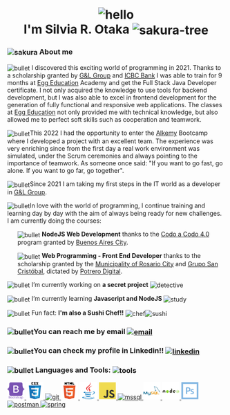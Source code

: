 
<h1 align="center"><img align="center" src="https://cdn-icons-png.flaticon.com/512/5229/5229473.png" alt="hello" height="120" width="120" /> <br> I'm Silvia R. Otaka <img align="center" src="https://cdn-icons-png.flaticon.com/512/6977/6977566.png" alt="sakura-tree" height="40" width="40" /></h1>
<h3><img align="center" src="https://cdn-icons-png.flaticon.com/512/1762/1762755.png" alt="sakura" height="40" width="40"/> About me </h3>
<p>
<img align="center" src="https://cdn-icons.flaticon.com/png/512/556/premium/556690.png?token=exp=1652963406~hmac=cdff54a9fdd7d76e182cfaa557472bc3" alt="bullet" height="20" width="20"/> I discovered this exciting world of programming in 2021. Thanks to a scholarship granted by <a href="https://www.gylgroup.com/" target="blank">G&L Group</a> and  <a href="https://www.icbc.com.ar/personas/" target="blank">ICBC Bank</a> I was able to train for 9 months at <a href="https://eggeducacion.com/es-AR/" target="blank">Egg Education</a> Academy and get the Full Stack Java Developer certificate. I not only acquired the knowledge to use tools for backend development, but I was also able to excel in frontend development for the generation of fully functional and responsive web applications. The classes at <a href="https://eggeducacion.com/es-AR/" target="blank">Egg Education</a> not only provided me with technical knowledge, but also allowed me to perfect soft skills such as cooperation and teamwork. 
</p>
<p>
<img align="center" src="https://cdn-icons.flaticon.com/png/512/556/premium/556690.png?token=exp=1652963406~hmac=cdff54a9fdd7d76e182cfaa557472bc3" alt="bullet" height="20" width="20"/>This 2022 I had the opportunity to enter the <a href="https://www.alkemy.org/" target="blank">Alkemy</a> Bootcamp where I developed a project with an excellent team. The experience was very enriching since from the first day a real work environment was simulated, under the Scrum ceremonies and always pointing to the importance of teamwork. As someone once said: "If you want to go fast, go alone. If you want to go far, go together".
</p>
<p>
<img align="center" src="https://cdn-icons.flaticon.com/png/512/556/premium/556690.png?token=exp=1652963406~hmac=cdff54a9fdd7d76e182cfaa557472bc3" alt="bullet" height="20" width="20"/>Since 2021 I am taking my first steps in the IT world as a developer in <a href="https://www.gylgroup.com/" target="blank">G&L Group</a>.
</p>
<p>
<img align="center" src="https://cdn-icons.flaticon.com/png/512/556/premium/556690.png?token=exp=1652963406~hmac=cdff54a9fdd7d76e182cfaa557472bc3" alt="bullet" height="20" width="20"/>In love with the world of programming, I continue training and learning day by day with the aim of always being ready for new challenges.
I am currently doing the courses:
<ul>
  <img align="center" src="https://cdn-icons.flaticon.com/png/512/1655/premium/1655973.png?token=exp=1652963730~hmac=7803feb139a29bbd18084f6bce43657a" alt="bullet" height="20" width="20"/> <b>NodeJS Web Development</b> thanks to the <a href="https://www.buenosaires.gob.ar/educacion/codo-codo" target="blank">Codo a Codo 4.0</a> program granted by <a href="https://www.buenosaires.gob.ar" target="blank">Buenos Aires City</a>.</li>
  
<img align="center" src="https://cdn-icons.flaticon.com/png/512/1655/premium/1655973.png?token=exp=1652963730~hmac=7803feb139a29bbd18084f6bce43657a" alt="bullet" height="20" width="20"/> <b>Web Programming - Front End Developer</b> thanks to the scholarship granted by the <a href="https://www.rosario.gob.ar/inicio/" target="blank">Municipality of Rosario City</a> and <a href="https://www.gruposancristobal.com.ar/" target="blank">Grupo San Cristóbal</a>, dictated by <a href="https://www.potrerodigital.org/" target="blank">Potrero Digital</a>. </li>
</ul>
</p>
<p>
<img align="center" src="https://cdn-icons.flaticon.com/png/512/556/premium/556690.png?token=exp=1652963406~hmac=cdff54a9fdd7d76e182cfaa557472bc3" alt="bullet" height="20" width="20"/> I’m currently working on <b>a secret project</b> <img align="center" src="https://cdn-icons-png.flaticon.com/512/6970/6970498.png" alt="detective" height="40" width="40"/>
</p>
<p>
<img align="center" src="https://cdn-icons.flaticon.com/png/512/556/premium/556690.png?token=exp=1652963406~hmac=cdff54a9fdd7d76e182cfaa557472bc3" alt="bullet" height="20" width="20"/> I’m currently learning <b>Javascript and NodeJS</b> <img align="center" src="https://cdn-icons.flaticon.com/png/512/3890/premium/3890940.png?token=exp=1652964497~hmac=5c88a49f8f2e3fae17e41d6ba7fd05d7" alt="study" height="50" width="50"/>
</p>
<p>
<img align="center" src="https://cdn-icons.flaticon.com/png/512/556/premium/556690.png?token=exp=1652963406~hmac=cdff54a9fdd7d76e182cfaa557472bc3" alt="bullet" height="20" width="20"/> Fun fact: <b>I'm also a Sushi Chef!!</b> <img align="center" src="https://cdn-icons-png.flaticon.com/512/817/817322.png" alt="chef" height="40" width="40"/><img align="center" src="https://cdn-icons-png.flaticon.com/512/4474/4474860.png" alt="sushi" height="40" width="40"/>
 </p>
<h3 align="left">
<img align="center" src="https://cdn-icons.flaticon.com/png/512/556/premium/556690.png?token=exp=1652963406~hmac=cdff54a9fdd7d76e182cfaa557472bc3" alt="bullet" height="20" width="20"/>You can reach me by email  <a href="mailto:srotaka@gmail.com"><img align="center" src="https://cdn-icons.flaticon.com/png/512/2514/premium/2514505.png?token=exp=1652897928~hmac=389a448b1bea73fff1822be472318da1" alt="email" height="40" width="40" /></a></h3>
<h3 align="left">
  <img align="center" src="https://cdn-icons.flaticon.com/png/512/556/premium/556690.png?token=exp=1652963406~hmac=cdff54a9fdd7d76e182cfaa557472bc3" alt="bullet" height="20" width="20"/>You can check my profile in Linkedin!!  <a href="https://linkedin.com/in/silvia-raquel-otaka" target="blank"><img align="center" src="https://raw.githubusercontent.com/rahuldkjain/github-profile-readme-generator/master/src/images/icons/Social/linked-in-alt.svg" alt="linkedin" height="30" width="30" /></a>
</h3>

<h3 align="left"><img align="center" src="https://cdn-icons.flaticon.com/png/512/556/premium/556690.png?token=exp=1652963406~hmac=cdff54a9fdd7d76e182cfaa557472bc3" alt="bullet" height="20" width="20"/> Languages and Tools:  <img align="center" src="https://cdn-icons.flaticon.com/png/512/1835/premium/1835211.png?token=exp=1652968363~hmac=089598360a693e892d1e87b60be5460d" alt="tools" height="30" width="30"/></h3>
<p align="left"> <a href="https://getbootstrap.com" target="_blank" rel="noreferrer"> <img src="https://raw.githubusercontent.com/devicons/devicon/master/icons/bootstrap/bootstrap-plain-wordmark.svg" alt="bootstrap" width="40" height="40"/> </a> <a href="https://www.w3schools.com/css/" target="_blank" rel="noreferrer"> <img src="https://raw.githubusercontent.com/devicons/devicon/master/icons/css3/css3-original-wordmark.svg" alt="css3" width="40" height="40"/> </a> <a href="https://git-scm.com/" target="_blank" rel="noreferrer"> <img src="https://www.vectorlogo.zone/logos/git-scm/git-scm-icon.svg" alt="git" width="40" height="40"/> </a> <a href="https://www.w3.org/html/" target="_blank" rel="noreferrer"> <img src="https://raw.githubusercontent.com/devicons/devicon/master/icons/html5/html5-original-wordmark.svg" alt="html5" width="40" height="40"/> </a> <a href="https://www.java.com" target="_blank" rel="noreferrer"> <img src="https://raw.githubusercontent.com/devicons/devicon/master/icons/java/java-original.svg" alt="java" width="40" height="40"/> </a> <a href="https://developer.mozilla.org/en-US/docs/Web/JavaScript" target="_blank" rel="noreferrer"> <img src="https://raw.githubusercontent.com/devicons/devicon/master/icons/javascript/javascript-original.svg" alt="javascript" width="40" height="40"/> </a> <a href="https://www.microsoft.com/en-us/sql-server" target="_blank" rel="noreferrer"> <img src="https://www.svgrepo.com/show/303229/microsoft-sql-server-logo.svg" alt="mssql" width="40" height="40"/> </a> <a href="https://www.mysql.com/" target="_blank" rel="noreferrer"> <img src="https://raw.githubusercontent.com/devicons/devicon/master/icons/mysql/mysql-original-wordmark.svg" alt="mysql" width="40" height="40"/> </a> <a href="https://nodejs.org" target="_blank" rel="noreferrer"> <img src="https://raw.githubusercontent.com/devicons/devicon/master/icons/nodejs/nodejs-original-wordmark.svg" alt="nodejs" width="40" height="40"/> </a> <a href="https://www.photoshop.com/en" target="_blank" rel="noreferrer"> <img src="https://raw.githubusercontent.com/devicons/devicon/master/icons/photoshop/photoshop-line.svg" alt="photoshop" width="40" height="40"/> </a> <a href="https://postman.com" target="_blank" rel="noreferrer"> <img src="https://www.vectorlogo.zone/logos/getpostman/getpostman-icon.svg" alt="postman" width="40" height="40"/> </a> <a href="https://spring.io/" target="_blank" rel="noreferrer"> <img src="https://www.vectorlogo.zone/logos/springio/springio-icon.svg" alt="spring" width="40" height="40"/> </a> </p>
